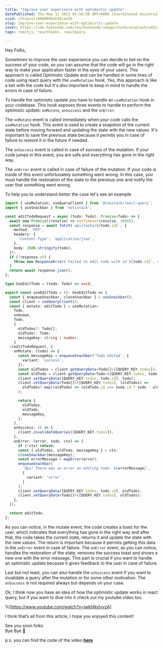 ```yaml
---
title: "Improve user experience with optimistic update"
datePublished: Thu May 11 2023 05:56:50 GMT+0000 (Coordinated Universal Time)
cuid: clhipvsli000009mah38jao5b
slug: improve-user-experience-with-optimistic-update
cover: https://cdn.hashnode.com/res/hashnode/image/stock/unsplash/o4SzxPgMwV8/upload/ddac255cdb6c6bef79bf1bb727daee9a.jpeg
tags: reactjs, reacthooks, reactquery

---
```


Hey Folks,

Sometimes to improve the user experience you can decide to bet on the success of your code, so you can assume that the code will go in the right way to make your application faster in the eyes of your users. This approach is called Optimistic Update and can be handled in some lines of code using react query with the `useMutation` hook. Yes, this approach is like a bet with the code but it's also important to keep in mind to handle the errors in case of failure.

To handle the optimistic update you have to handle an `useMutation` hook in your codebase. This hook exposes three events to handle to perform the optimistic update: `onMutate`, `onSuccess` and the `onError`.

The `onMutate` event is called immediately when your code calls the `useMutation` hook. This event is used to create a snapshot of the current state before moving forward and updating the state with the new values. It's important to save the previous state because it permits you in case of failure to restore it in the future if needed.

The `onSuccess` event is called in case of success of the mutation. If your code jumps in this event, you are safe and everything has gone in the right way.

The `onError` event is called in case of failure of the mutation. If your code is inside of this event unfortunately something went wrong. In this case, you must handle the restoration of the state to the previous one and notify the user that something went wrong.

To help you to understand better the case let's see an example

```typescript
import { useMutation, useQueryClient } from '@tanstack/react-query';
import { useSnackbar } from 'notistack';

const editTodoRequest = async (todo: Todo): Promise<Todo> => {
  await new Promise((resolve) => setTimeout(resolve, 3000));
  const response = await fetch(`api/tasks/${todo.id}`, {
    method: 'PUT',
    headers: {
      'Content-Type': 'application/json',
    },
    body: JSON.stringify(todo),
  });
  if (!response.ok) {
    throw new ResponseError(`Failed to edit todo with id ${todo.id}`, response);
  }
  return await response.json();
};

type UseEditTodo = (todo: Todo) => void;

export const useEditTodo = (): UseEditTodo => {
  const { enqueueSnackbar, closeSnackbar } = useSnackbar();
  const client = useQueryClient();
  const { mutate: editTodo } = useMutation<
    Todo,
    unknown,
    Todo,
    {
      oldTodos?: Todo[];
      oldTodo?: Todo;
      messageKey: string | number;
    }
  >(editTodoRequest, {
    onMutate: (todo) => {
      const messageKey = enqueueSnackbar('Todo edited', {
        variant: 'success',
      });
      const oldTodos = client.getQueryData<Todo[]>([QUERY_KEY.todos]);
      const oldTodo = client.getQueryData<Todo>([QUERY_KEY.todos, todo.id]);
      client.setQueryData([QUERY_KEY.todos, todo.id], todo);
      client.setQueryData<Todo[]>([QUERY_KEY.todos], (oldTodos) =>
        oldTodos?.map((oldTodo) => (oldTodo.id === todo.id ? todo : oldTodo))
      );

      return {
        oldTodos,
        oldTodo,
        messageKey,
      };
    },
    onSuccess: () => {
      client.invalidateQueries([QUERY_KEY.todos]);
    },
    onError: (error, todo, ctx) => {
      if (!ctx) return;
      const { oldTodos, oldTodo, messageKey } = ctx;
      closeSnackbar(messageKey);
      const errorMessage = mapError(error);
      enqueueSnackbar(
        `Ops! There was an error on editing todo: ${errorMessage}`,
        {
          variant: 'error',
        }
      );
      client.setQueryData([QUERY_KEY.todos, todo.id], oldTodo);
      client.setQueryData<Todo[]>([QUERY_KEY.todos], oldTodos);
    },
  });

  return editTodo;
};
```

As you can notice, in the mutate event, the code creates a toast for the user, which indicates that everything has gone in the right way and after that, the code takes the current state, returns it and update the state with the new values. The return is important because it permits getting this data in the `onError` event in case of failure. The `onError` event, as you can notice, handles the restoration of the state, removes the success toast and shows a new one with the error message. This part is crucial if you want to handle an optimistic update because it gives feedback to the user in case of failure.

Last but not least, you can also handle the `onSuccess` event if you want to invalidate a query after the mutation or for some other motivation. The `onSuccess` is not required always but depends on your case.

Ok, I think now you have an idea of how the optimistic update works in react query, but if you want to dive into it check out my youtube video too.

%[https://www.youtube.com/watch?v=IwkhNxIyyzA] 

I think that’s all from this article; I hope you enjoyed this content!

See you soon folks  
Bye Bye 👋

p.s. you can find the code of the video [**here**](https://github.com/Puppo/learning-react-query/tree/09-optimistic-update)